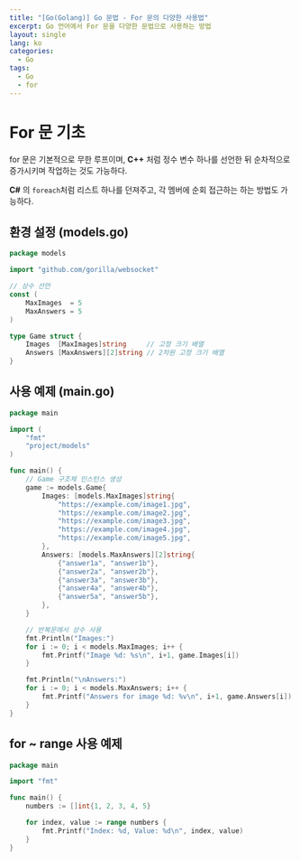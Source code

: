 ```yaml
---
title: "[Go(Golang)] Go 문법 - For 문의 다양한 사용법"
excerpt: Go 언어에서 For 문을 다양한 문법으로 사용하는 방법
layout: single
lang: ko
categories:
  - Go
tags:
  - Go
  - for
---
```



# For 문 기초

for 문은 기본적으로 무한 루프이며, **C++** 처럼 정수 변수 하나를 선언한 뒤 순차적으로 증가시키며 작업하는 것도 가능하다.

**C#** 의 `foreach`처럼 리스트 하나를 던져주고, 각 멤버에 순회 접근하는 하는 방법도 가능하다.


## 환경 설정 (models.go)

```go
package models

import "github.com/gorilla/websocket"

// 상수 선언
const (
    MaxImages  = 5
    MaxAnswers = 5
)

type Game struct {
    Images  [MaxImages]string     // 고정 크기 배열
    Answers [MaxAnswers][2]string // 2차원 고정 크기 배열
}
```

## 사용 예제 (main.go)

```go
package main

import (
    "fmt"
    "project/models"
)

func main() {
    // Game 구조체 인스턴스 생성
    game := models.Game{
        Images: [models.MaxImages]string{
            "https://example.com/image1.jpg",
            "https://example.com/image2.jpg",
            "https://example.com/image3.jpg",
            "https://example.com/image4.jpg",
            "https://example.com/image5.jpg",
        },
        Answers: [models.MaxAnswers][2]string{
            {"answer1a", "answer1b"},
            {"answer2a", "answer2b"},
            {"answer3a", "answer3b"},
            {"answer4a", "answer4b"},
            {"answer5a", "answer5b"},
        },
    }

    // 반복문에서 상수 사용
    fmt.Println("Images:")
    for i := 0; i < models.MaxImages; i++ {
        fmt.Printf("Image %d: %s\n", i+1, game.Images[i])
    }

    fmt.Println("\nAnswers:")
    for i := 0; i < models.MaxAnswers; i++ {
        fmt.Printf("Answers for image %d: %v\n", i+1, game.Answers[i])
    }
}
```

## for ~ range 사용 예제

```go
package main

import "fmt"

func main() {
    numbers := []int{1, 2, 3, 4, 5}

    for index, value := range numbers {
        fmt.Printf("Index: %d, Value: %d\n", index, value)
    }
}
```